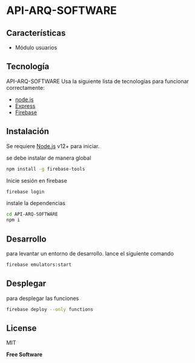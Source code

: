 # API-ARQ-SOFTWARE

## Características

- Módulo usuarios

## Tecnología

API-ARQ-SOFTWARE Usa la siguiente lista de tecnologías para funcionar correctamente:
- [node.js] 
- [Express]
-  [Firebase](https://firebase.google.com/)


## Instalación

Se requiere  [Node.js](https://nodejs.org/) v12+ para iniciar.

se debe instalar de manera global
```sh
npm install -g firebase-tools
```
Inicie sesión en firebase
```sh
firebase login
```
instale la dependencias
```sh
cd API-ARQ-SOFTWARE
npm i
```

## Desarrollo

para levantar un entorno de desarrollo. lance el siguiente comando

```sh
firebase emulators:start
```


## Desplegar

para desplegar las funciones
```sh
firebase deploy --only functions
```
## License

MIT

**Free Software**

[//]: # (These are reference links used in the body of this note and get stripped out when the markdown processor does its job. There is no need to format nicely because it shouldn't be seen. Thanks SO - http://stackoverflow.com/questions/4823468/store-comments-in-markdown-syntax)



   [node.js]: <http://nodejs.org>
   [express]: <http://expressjs.com>



